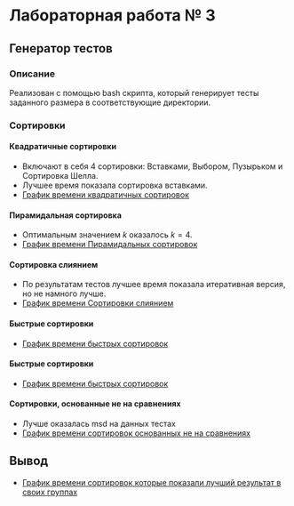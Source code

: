# Лабораторная работа № 3

## Генератор тестов

### Описание
Реализован с помощью bash скрипта, который генерирует тесты заданного размера в соответствующие директории.

### Сортировки 

#### Квадратичные сортировки
- Включают в себя 4 сортировки: Вставками, Выбором, Пузырьком и Сортировка Шелла.  
- Лучшее время показала сортировка вставками.
- [График времени квадратичных сортировок](https://github.com/avarxx/Lab2024/tree/Review_sort/Sort/Plots/quadratic.png)

#### Пирамидальная сортировка
- Оптимальным значением $k$ оказалось $k = 4$.
- [График времени Пирамидальных сортировок](https://github.com/avarxx/Lab2024/blob/Review_sort/Sort/Plots/heap.png)

#### Сортировка слиянием
- По результатам тестов лучшее время показала итеративная версия, но не намного лучше.
- [График времени Сортировки слиянием](https://github.com/avarxx/Lab2024/blob/Review_sort/Sort/Plots/merge.png)


#### Быстрые сортировки
- [График времени быстрых сортировок](https://github.com/avarxx/Lab2024/blob/Review_sort/Sort/Plots/qsort4.png)

#### Быстрые сортировки
- [График времени быстрых сортировок](https://github.com/avarxx/Lab2024/blob/Review_sort/Sort/Plots/qsort5.png)

#### Сортировки, основанные не на сравнениях
- Лучше оказалась msd на данных тестах
- [График времени сортировок основанных не на сравнениях](https://github.com/avarxx/Lab2024/blob/Review_sort/Sort/Plots/bytes.png)


## Вывод
- [График времени сортировок которые показали лучший результат в своих группах](https://github.com/avarxx/Lab2024/blob/Review_sort/Sort/Plots/testFinal.png)
